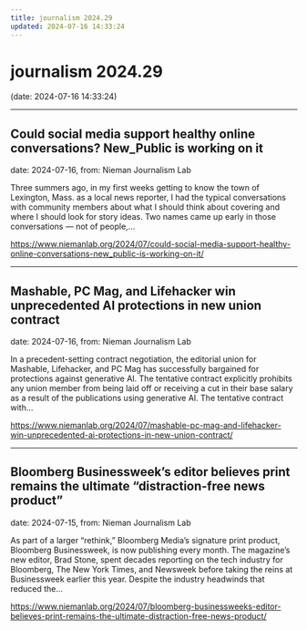 ```yaml
---
title: journalism 2024.29
updated: 2024-07-16 14:33:24
---
```


# journalism 2024.29

(date: 2024-07-16 14:33:24)

---

## Could social media support healthy online conversations? New_Public is working on it

date: 2024-07-16, from: Nieman Journalism Lab

Three summers ago, in my first weeks getting to know the town of Lexington, Mass. as a local news reporter, I had the typical conversations with community members about what I should think about covering and where I should look for story ideas. Two names came up early in those conversations — not of people,... 

<https://www.niemanlab.org/2024/07/could-social-media-support-healthy-online-conversations-new_public-is-working-on-it/>

---

## Mashable, PC Mag, and Lifehacker win unprecedented AI protections in new union contract

date: 2024-07-16, from: Nieman Journalism Lab

In a precedent-setting contract negotiation, the editorial union for Mashable, Lifehacker, and PC Mag has successfully bargained for protections against generative AI. The tentative contract explicitly prohibits any union member from being laid off or receiving a cut in their base salary as a result of the publications using generative AI. The tentative contract with... 

<https://www.niemanlab.org/2024/07/mashable-pc-mag-and-lifehacker-win-unprecedented-ai-protections-in-new-union-contract/>

---

## Bloomberg Businessweek’s editor believes print remains the ultimate “distraction-free news product”

date: 2024-07-15, from: Nieman Journalism Lab

As part of a larger &#8220;rethink,&#8221; Bloomberg Media&#8217;s signature print product, Bloomberg Businessweek, is now publishing every month. The magazine&#8217;s new editor, Brad Stone, spent decades reporting on the tech industry for Bloomberg, The New York Times, and Newsweek before taking the reins at Businessweek earlier this year. Despite the industry headwinds that reduced the... 

<https://www.niemanlab.org/2024/07/bloomberg-businessweeks-editor-believes-print-remains-the-ultimate-distraction-free-news-product/>

